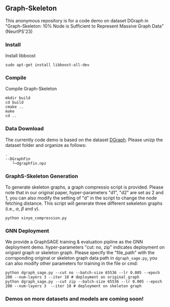 ## Graph-Skeleton

This anonymous repository is for a code demo on dataset DGraph in  "Graph-Skeleton: 10% Node is Sufficient to Represent Massive Graph Data" (NeurIPS'23)



### Install

Install libboost

```shell
sudo apt-get install libboost-all-dev
```

### Compile

Compile Graph-Skeleton

```shell
mkdir build
cd build
cmake ..
make
cd ..
```

### Data Download

The currently code demo is based on the dataset [DGraph](https://dgraph.xinye.com/dataset). Please unizp the dataset folder and organize as follows:
```
.
--DGraphFin
   └─dgraphfin.npz
```

### GraphS-Skeleton Generation
To generate skeleton graphs, a graph compressio script is provided. Please note that in our original paper, hyper-parameters "d1", "d2" are set as 2 and 1, you can also modify the setting of "d" in the script to change the node fetching distance. This script will generate three different sekeleton graphs (i.e., $\alpha$, $\beta$ and $\gamma$).

```
python xinye_compression.py
```

### GNN Deployment
We provide a GraphSAGE training \& evaluation pipline as the GNN deployment demo. hyper-parameters "cut: no, zip" indicates deployment on origianl graph or skeleton graph.
Please specify the "file_path" with the corrsponding original or skeleton graph data path in `dgraph_sage.py`, you can also modify other parameters for training in the file or cmd:

```
python dgraph_sage.py --cut no --batch-size 65536 --lr 0.005 --epoch 200 --num-layers 3 --iter 10 # deployment on original graph
python dgraph_sage.py --cut zip --batch-size 65536 --lr 0.005 --epoch 200 --num-layers 3  --iter 10 # deployment on skeleton graph
```

### Demos on more datasets and models are coming soon!


